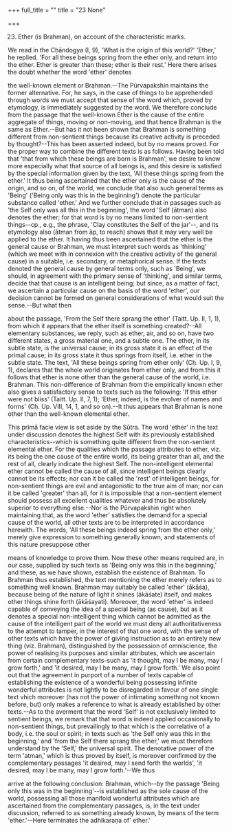 +++
full_title = ""
title = "23 None"

+++


23. Ether (is Brahman), on account of the characteristic marks.

We read in the Cḥāndogya (I, 9), 'What is the origin of this world?' 'Ether,' he replied. 'For all these beings spring from the ether only, and return into the ether. Ether is greater than these; ether is their rest.' Here there arises the doubt whether the word 'ether' denotes

the well-known element or Brahman.--The Pūrvapakshin maintains the former alternative. For, he says, in the case of things to be apprehended through words we must accept that sense of the word which, proved by etymology, is immediately suggested by the word. We therefore conclude from the passage that the well-known Ether is the cause of the entire aggregate of things, moving or non-moving, and that hence Brahman is the same as Ether.--But has it not been shown that Brahman is something different from non-sentient things because its creative activity is preceded by thought?--This has been asserted indeed, but by no means proved. For the proper way to combine the different texts is as follows. Having been told that 'that from which these beings are born is Brahman', we desire to know more especially what that source of all beings is, and this desire is satisfied by the special information given by the text, 'All these things spring from the ether.' It thus being ascertained that the ether only is the cause of the origin, and so on, of the world, we conclude that also such general terms as 'Being' ('Being only was this in the beginning') denote the particular substance called 'ether.' And we further conclude that in passages such as 'the Self only was all this in the beginning', the word 'Self (ātman) also denotes the ether; for that word is by no means limited to non-sentient things--cp., e.g., the phrase, 'Clay constitutes the Self of the jar'--, and its etymology also (ātman from āp, to reach) shows that it may very well be applied to the ether. It having thus been ascertained that the ether is the general cause or Brahman, we must interpret such words as 'thinking' (which we meet with in connexion with the creative activity of the general cause) in a suitable, i.e. secondary, or metaphorical sense. If the texts denoted the general cause by general terms only, such as 'Being', we should, in agreement with the primary sense of 'thinking', and similar terms, decide that that cause is an intelligent being; but since, as a matter of fact, we ascertain a particular cause on the basis of the word 'ether', our decision cannot be formed on general considerations of what would suit the sense.--But what then

about the passage, 'From the Self there sprang the ether' (Taitt. Up. II, 1, 1), from which it appears that the ether itself is something created?--All elementary substances, we reply, such as ether, air, and so on, have two different states, a gross material one, and a subtle one. The ether, in its subtle state, is the universal cause; in its gross state it is an effect of the primal cause; in its gross state it thus springs from itself, i.e. ether in the subtle state. The text, 'All these beings spring from ether only' (Cḥ. Up. I, 9, 1), declares that the whole world originates from ether only, and from this it follows that ether is none other than the general cause of the world, i.e. Brahman. This non-difference of Brahman from the empirically known ether also gives a satisfactory sense to texts such as the following: 'If this ether were not bliss' (Taitt. Up. II, 7, 1); 'Ether, indeed, is the evolver of names and forms' (Cḥ. Up. VIII, 14, 1, and so on).--It thus appears that Brahman is none other than the well-known elemental ether.

This primā facie view is set aside by the Sūtra. The word 'ether' in the text under discussion denotes the highest Self with its previously established characteristics--which is something quite different from the non-sentient elemental ether. For the qualities which the passage attributes to ether, viz. its being the one cause of the entire world, its being greater than all, and the rest of all, clearly indicate the highest Self. The non-intelligent elemental ether cannot be called the cause of all, since intelligent beings clearly cannot be its effects; nor can it be called the 'rest' of intelligent beings, for non-sentient things are evil and antagonistic to the true aim of man; nor can it be called 'greater' than all, for it is impossible that a non-sentient element should possess all excellent qualities whatever and thus be absolutely superior to everything else.--Nor is the Pūrvapakshin right when maintaining that, as the word 'ether' satisfies the demand for a special cause of the world, all other texts are to be interpreted in accordance herewith. The words, 'All these beings indeed spring from the ether only,' merely give expression to something generally known, and statements of this nature presuppose other

means of knowledge to prove them. Now these other means required are, in our case, supplied by such texts as 'Being only was this in the beginning,' and these, as we have shown, establish the existence of Brahman. To Brahman thus established, the text mentioning the ether merely refers as to something well known. Brahman may suitably be called 'ether' (ākāśa), because being of the nature of light it shines (ākāśate) itself, and makes other things shine forth (ākāśayati). Moreover, the word 'ether' is indeed capable of conveying the idea of a special being (as cause), but as it denotes a special non-intelligent thing which cannot be admitted as the cause of the intelligent part of the world we must deny all authoritativeness to the attempt to tamper, in the interest of that one word, with the sense of other texts which have the power of giving instruction as to an entirely new thing (viz. Brahman), distinguished by the possession of omniscience, the power of realising its purposes and similar attributes, which we ascertain from certain complementary texts-such as 'it thought, may I be many, may I grow forth,' and 'it desired, may I be many, may I grow forth.' We also point out that the agreement in purport of a number of texts capable of establishing the existence of a wonderful being possessing infinite wonderful attributes is not lightly to be disregarded in favour of one single text vhich moreover (has not the power of intimating something not known before, but) only makes a reference to what is already established by other texts.--As to the averment that the word 'Self' is not exclusively limited to sentient beings, we remark that that word is indeed applied occasionally to non-sentient things, but prevailingly to that which is the correlative of a body, i.e. the soul or spirit; in texts such as 'the Self only was this in the beginning,' and 'from the Self there sprang the ether,' we must therefore understand by the 'Self,' the universal spirit. The denotative power of the term 'atman,' which is thus proved by itself, is moreover confirmed by the complementary passages 'it desired, may I send forth the worlds', 'it desired, may I be many, may I grow forth.'--We thus

arrive at the following conclusion: Brahman, which--by the passage 'Being only this was in the beginning'--is established as the sole cause of the world, possessing all those manifold wonderful attributes which are ascertained from the complementary passages, is, in the text under discussion, referred to as something already known, by means of the term 'ether.'--Here terminates the adhikaraṇa of' ether.'

